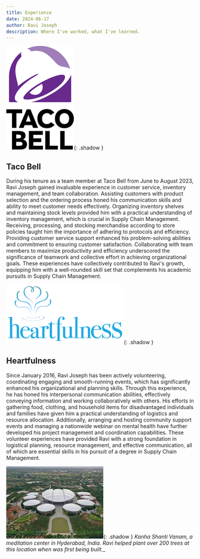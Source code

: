 ```yaml
---
title: Experience
date: 2024-06-17 
author: Ravi Joseph
description: Where I've worked, what I've learned.
---
```


![Desktop View](/assets/img/tacobell.png){: .shadow }

## Taco Bell

During his tenure as a team member at Taco Bell from June to August 2023, Ravi Joseph gained invaluable experience in customer service, inventory management, and team collaboration. Assisting customers with product selection and the ordering process honed his communication skills and ability to meet customer needs effectively. Organizing inventory shelves and maintaining stock levels provided him with a practical understanding of inventory management, which is crucial in Supply Chain Management. Receiving, processing, and stocking merchandise according to store policies taught him the importance of adhering to protocols and efficiency. Providing customer service support enhanced his problem-solving abilities and commitment to ensuring customer satisfaction. Collaborating with team members to maximize productivity and efficiency underscored the significance of teamwork and collective effort in achieving organizational goals. These experiences have collectively contributed to Ravi's growth, equipping him with a well-rounded skill set that complements his academic pursuits in Supply Chain Management.

![Desktop View](/assets/img/heartfulness.png){: .shadow }

## Heartfulness

Since January 2016, Ravi Joseph has been actively volunteering, coordinating engaging and smooth-running events, which has significantly enhanced his organizational and planning skills. Through this experience, he has honed his interpersonal communication abilities, effectively conveying information and working collaboratively with others. His efforts in gathering food, clothing, and household items for disadvantaged individuals and families have given him a practical understanding of logistics and resource allocation. Additionally, arranging and hosting community support events and managing a nationwide webinar on mental health have further developed his project management and coordination capabilities. These volunteer experiences have provided Ravi with a strong foundation in logistical planning, resource management, and effective communication, all of which are essential skills in his pursuit of a degree in Supply Chain Management.

![Desktop View](/assets/img/Kanha.jpg){: .shadow }
_Kanha Shanti Vanam, a meditation center in Hyderabad, India.  Ravi helped plant over 200 trees at this location when was first being built.__